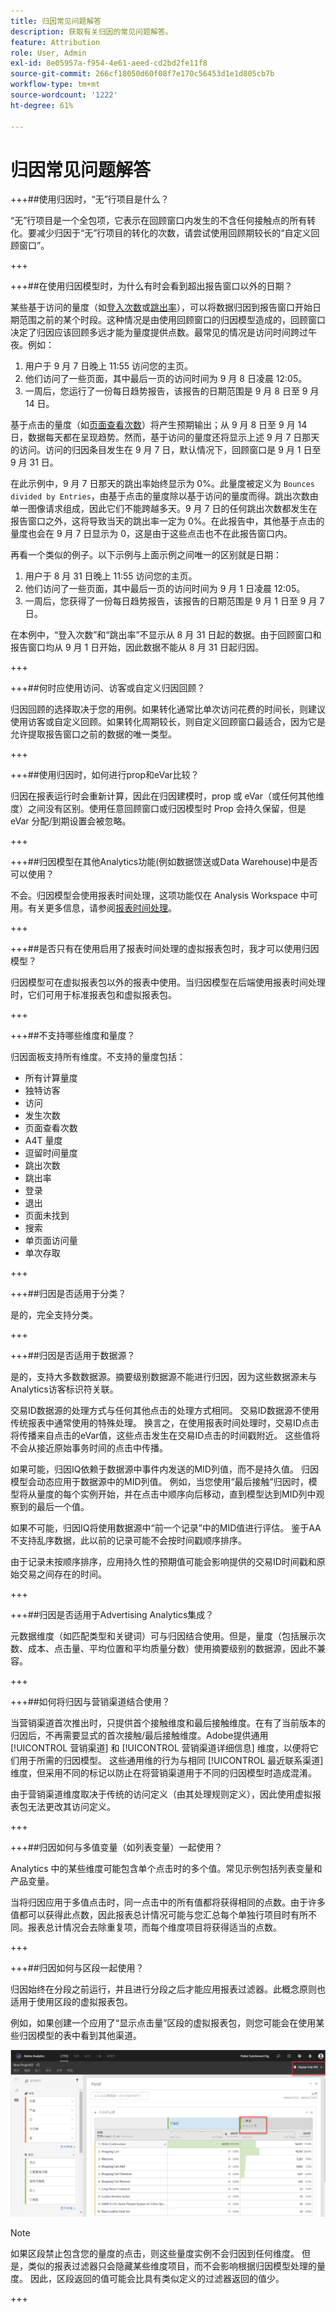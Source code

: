 ```yaml
---
title: 归因常见问题解答
description: 获取有关归因的常见问题解答。
feature: Attribution
role: User, Admin
exl-id: 8e05957a-f954-4e61-aeed-cd2bd2fe11f8
source-git-commit: 266cf18050d60f08f7e170c56453d1e1d805cb7b
workflow-type: tm+mt
source-wordcount: '1222'
ht-degree: 61%

---
```


# 归因常见问题解答


+++##使用归因时，“无”行项目是什么？

“无”行项目是一个全包项，它表示在回顾窗口内发生的不含任何接触点的所有转化。要减少归因于“无”行项目的转化的次数，请尝试使用回顾期较长的“自定义回顾窗口”。

+++


+++##在使用归因模型时，为什么有时会看到超出报告窗口以外的日期？

某些基于访问的量度（如[登入次数](/help/components/metrics/entries.md)或[跳出率](/help/components/metrics/bounce-rate.md)），可以将数据归因到报告窗口开始日期范围之前的某个时段。这种情况是由使用回顾窗口的归因模型造成的，回顾窗口决定了归因应该回顾多远才能为量度提供点数。最常见的情况是访问时间跨过午夜。例如：

1. 用户于 9 月 7 日晚上 11:55 访问您的主页。
1. 他们访问了一些页面，其中最后一页的访问时间为 9 月 8 日凌晨 12:05。
1. 一周后，您运行了一份每日趋势报告，该报告的日期范围是 9 月 8 日至 9 月 14 日。

基于点击的量度（如[页面查看次数](/help/components/metrics/page-views.md)）将产生预期输出；从 9 月 8 日至 9 月 14 日，数据每天都在呈现趋势。然而，基于访问的量度还将显示上述 9 月 7 日那天的访问。访问的归因条目发生在 9 月 7 日，默认情况下，回顾窗口是 9 月 1 日至 9 月 31 日。

在此示例中，9 月 7 日那天的跳出率始终显示为 0%。此量度被定义为 `Bounces divided by Entries`，由基于点击的量度除以基于访问的量度而得。跳出次数由单一图像请求组成，因此它们不能跨越多天。9 月 7 日的任何跳出次数都发生在报告窗口之外，这将导致当天的跳出率一定为 0%。在此报告中，其他基于点击的量度也会在 9 月 7 日显示为 0，这是由于这些点击也不在此报告窗口内。

再看一个类似的例子。以下示例与上面示例之间唯一的区别就是日期：

1. 用户于 8 月 31 日晚上 11:55 访问您的主页。
1. 他们访问了一些页面，其中最后一页的访问时间为 9 月 1 日凌晨 12:05。
1. 一周后，您获得了一份每日趋势报告，该报告的日期范围是 9 月 1 日至 9 月 7 日。

在本例中，“登入次数”和“跳出率”不显示从 8 月 31 日起的数据。由于回顾窗口和报告窗口均从 9 月 1 日开始，因此数据不能从 8 月 31 日起归因。

+++


+++##何时应使用访问、访客或自定义归因回顾？

归因回顾的选择取决于您的用例。如果转化通常比单次访问花费的时间长，则建议使用访客或自定义回顾。如果转化周期较长，则自定义回顾窗口最适合，因为它是允许提取报告窗口之前的数据的唯一类型。

+++


+++##使用归因时，如何进行prop和eVar比较？

归因在报表运行时会重新计算，因此在归因建模时，prop 或 eVar（或任何其他维度）之间没有区别。使用任意回顾窗口或归因模型时 Prop 会持久保留，但是 eVar 分配/到期设置会被忽略。

+++


+++##归因模型在其他Analytics功能(例如数据馈送或Data Warehouse)中是否可以使用？

不会。归因模型会使用报表时间处理，这项功能仅在 Analysis Workspace 中可用。有关更多信息，请参阅[报表时间处理](/help/components/vrs/vrs-report-time-processing.md)。

+++


+++##是否只有在使用启用了报表时间处理的虚拟报表包时，我才可以使用归因模型？

归因模型可在虚拟报表包以外的报表中使用。当归因模型在后端使用报表时间处理时，它们可用于标准报表包和虚拟报表包。

+++


+++##不支持哪些维度和量度？

归因面板支持所有维度。不支持的量度包括：

* 所有计算量度
* 独特访客
* 访问
* 发生次数
* 页面查看次数
* A4T 量度
* 逗留时间量度
* 跳出次数
* 跳出率
* 登录
* 退出
* 页面未找到
* 搜索
* 单页面访问量
* 单次存取

+++


+++##归因是否适用于分类？

是的，完全支持分类。

+++


+++##归因是否适用于数据源？

是的，支持大多数数据源。摘要级别数据源不能进行归因，因为这些数据源未与Analytics访客标识符关联。

交易ID数据源的处理方式与任何其他点击的处理方式相同。 交易ID数据源不使用传统报表中通常使用的特殊处理。 换言之，在使用报表时间处理时，交易ID点击将传播来自点击的eVar值，这些点击发生在交易ID点击的时间戳附近。 这些值将不会从接近原始事务时间的点击中传播。

如果可能，归因IQ依赖于数据源中事件内发送的MID列值，而不是持久值。 归因模型会动态应用于数据源中的MID列值。 例如，当您使用“最后接触”归因时，模型将从量度的每个实例开始，并在点击中顺序向后移动，直到模型达到MID列中观察到的最后一个值。

如果不可能，归因IQ将使用数据源中“前一个记录”中的MID值进行评估。 鉴于AA不支持乱序数据，此以前的记录可能不会按时间戳顺序排序。

由于记录未按顺序排序，应用持久性的预期值可能会影响提供的交易ID时间戳和原始交易之间存在的时间。

+++


+++##归因是否适用于Advertising Analytics集成？

元数据维度（如匹配类型和关键词）可与归因结合使用。但是，量度（包括展示次数、成本、点击量、平均位置和平均质量分数）使用摘要级别的数据源，因此不兼容。

+++


+++##如何将归因与营销渠道结合使用？

当营销渠道首次推出时，只提供首个接触维度和最后接触维度。在有了当前版本的归因后，不再需要显式的首次接触/最后接触维度。Adobe提供通用 [!UICONTROL 营销渠道] 和 [!UICONTROL 营销渠道详细信息] 维度，以便将它们用于所需的归因模型。 这些通用维的行为与相同 [!UICONTROL 最近联系渠道] 维度，但采用不同的标记以防止在将营销渠道用于不同的归因模型时造成混淆。

由于营销渠道维度取决于传统的访问定义（由其处理规则定义），因此使用虚拟报表包无法更改其访问定义。

+++


+++##归因如何与多值变量（如列表变量）一起使用？

Analytics 中的某些维度可能包含单个点击时的多个值。常见示例包括列表变量和产品变量。

当将归因应用于多值点击时，同一点击中的所有值都将获得相同的点数。由于许多值都可以获得此点数，因此报表总计情况可能与您汇总每个单独行项目时有所不同。报表总计情况会去除重复项，而每个维度项目将获得适当的点数。

+++


+++##归因如何与区段一起使用？

归因始终在分段之前运行，并且进行分段之后才能应用报表过滤器。此概念原则也适用于使用区段的虚拟报表包。

例如，如果创建一个应用了“显示点击量”区段的虚拟报表包，则您可能会在使用某些归因模型的表中看到其他渠道。

![仅显示虚拟报表包](assets/vrs-aiq-example.png)

>[!NOTE]
>
>如果区段禁止包含您的量度的点击，则这些量度实例不会归因到任何维度。 但是，类似的报表过滤器只会隐藏某些维度项目，而不会影响根据归因模型处理的量度。 因此，区段返回的值可能会比具有类似定义的过滤器返回的值少。

+++
